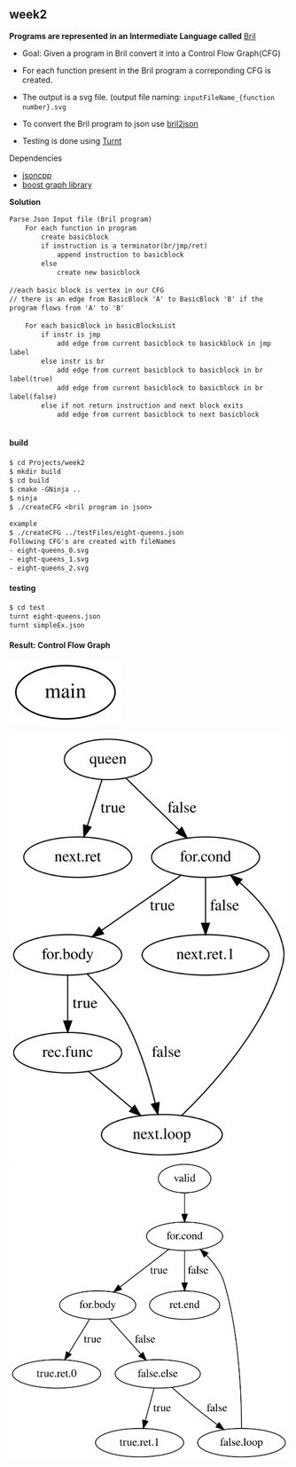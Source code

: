 ## week2
**Programs are represented in an Intermediate Language called** [Bril](https://capra.cs.cornell.edu/bril/lang/index.html)
- Goal: Given a program in Bril convert it into a Control Flow Graph(CFG)

- For each function present in the Bril program a correponding CFG is created.
- The output is a svg file. (output file naming: ```inputFileName_{function number}.svg```
- To convert the Bril program to json use [bril2json](https://capra.cs.cornell.edu/bril/tools/text.html)
- Testing is done using [Turnt](https://github.com/cucapra/turnt)

Dependencies
- [jsoncpp](https://github.com/open-source-parsers/jsoncpp) 
- [boost graph library](https://www.boost.org/doc/libs/1_80_0/libs/graph/doc/)

**Solution**
```	
Parse Json Input file (Bril program)
	For each function in program
		create basicblock
		if instruction is a terminator(br/jmp/ret)
			append instruction to basicblock
		else
			create new basicblock

//each basic block is vertex in our CFG
// there is an edge from BasicBlock 'A' to BasicBlock 'B' if the program flows from 'A' to 'B'

	For each basicBlock in basicBlocksList
		if instr is jmp
			add edge from current basicblock to basickblock in jmp label
		else instr is br
			add edge from current basicblock to basicblock in br label(true)
			add edge from current basicblock to basicblock in br label(false)
		else if not return instruction and next block exits
			add edge from current basicblock to next basicblock
		
```
#### build
```
$ cd Projects/week2
$ mkdir build
$ cd build
$ cmake -GNinja ..
$ ninja
$ ./createCFG <bril program in json>
```
```
example
$ ./createCFG ../testFiles/eight-queens.json
Following CFG's are created with fileNames
- eight-queens_0.svg
- eight-queens_1.svg
- eight-queens_2.svg
```

#### testing
```
$ cd test
turnt eight-queens.json
turnt simpleEx.json
```
#### Result: Control Flow Graph
![output0](https://github.com/varunkumare99/CS-6120-Advanced-Compilers-/blob/main/Projects/week2/CFG_img/eight-queens0.svg)

![output1](https://github.com/varunkumare99/CS-6120-Advanced-Compilers-/blob/main/Projects/week2/CFG_img/eight-queens1.svg)
![output2](https://github.com/varunkumare99/CS-6120-Advanced-Compilers-/blob/main/Projects/week2/CFG_img/eight-queens2.svg)
